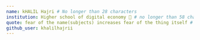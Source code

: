 ```yaml
---
name: kHALIL Hajri # No longer than 28 characters
institution: Higher school of digital economy 🚩 # no longer than 58 characters
quote: fear of the name(subjects) increases fear of the thing itself # no longer than 100 characters, avoid using quotes(") to guarantee the format remains the same.
github_user: khalilhajrii
---
```

